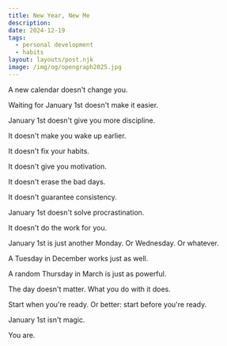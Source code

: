 ```yaml
---
title: New Year, New Me
description:
date: 2024-12-19
tags:
  - personal development
  - habits
layout: layouts/post.njk
image: /img/og/opengraph2025.jpg
---
```


A new calendar doesn't change you.

Waiting for January 1st doesn't make it easier.

January 1st doesn't give you more discipline.

It doesn't make you wake up earlier.

It doesn't fix your habits.

It doesn't give you motivation.

It doesn't erase the bad days.

It doesn't guarantee consistency.

January 1st doesn't solve procrastination.

It doesn't do the work for you.

January 1st is just another Monday. Or Wednesday. Or whatever.

A Tuesday in December works just as well.

A random Thursday in March is just as powerful.

The day doesn't matter. What you do with it does.

Start when you're ready. Or better: start before you're ready.

January 1st isn't magic.

You are.
